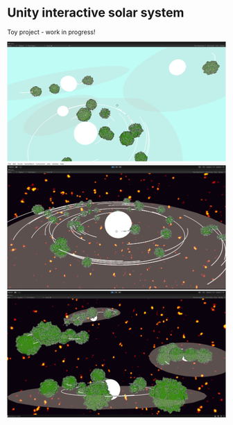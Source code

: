 # Unity interactive solar system

Toy project - work in progress!

![](repo_resources/img1.png)
![](repo_resources/img2.png)
![](repo_resources/img3.png)